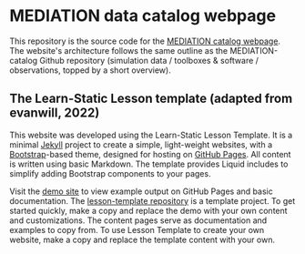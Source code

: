 # MEDIATION data catalog webpage

This repository is the source code for the [MEDIATION catalog webpage](https://mediation-ocean.github.io/mediation-catalog-webpage/). 
The website's architecture follows the same outline as the MEDIATION-catalog Github repository (simulation data / toolboxes & software / observations, topped by a short overview).

## The Learn-Static Lesson template (adapted from evanwill, 2022)

This website was developed using the Learn-Static Lesson Template. It is a minimal [Jekyll](https://jekyllrb.com/) project to create a simple, light-weight websites, with a [Bootstrap](https://getbootstrap.com/)-based theme, designed for hosting on [GitHub Pages](https://pages.github.com/).
All content is written using basic Markdown. The template provides Liquid includes to simplify adding Bootstrap components to your pages.

Visit the [demo site](https://learn-static.github.io/lesson-template/) to view example output on GitHub Pages and basic documentation.
The [lesson-template repository](https://github.com/learn-static/lesson-template) is a template project. To get started quickly, make a copy and replace the demo with your own content and customizations. 
The content pages serve as documentation and examples to copy from. To use Lesson Template to create your own website, make a copy and replace the template content with your own.

